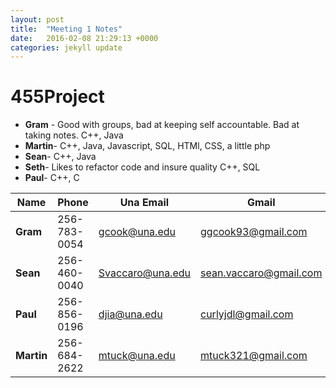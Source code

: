 ```yaml
---
layout: post
title:  "Meeting 1 Notes"
date:   2016-02-08 21:29:13 +0000
categories: jekyll update
---
```

# 455Project

* __Gram__ -  Good with groups, bad at keeping self accountable. Bad at taking notes.  C++, Java
* __Martin__-  C++, Java, Javascript, SQL, HTMl, CSS, a little php
* __Sean__- C++, Java
* __Seth__- Likes to refactor code and insure quality  C++, SQL 
* __Paul__- C++, C


| Name 	   | Phone		| Una Email 	 	| Gmail					|
|----------|--------------|-------------------|-----------------------|	
|__Gram__  | 256-783-0054	| gcook@una.edu 	| ggcook93@gmail.com 	|
|__Sean__  | 256-460-0040	| Svaccaro@una.edu  | sean.vaccaro@gmail.com|
|__Paul__  | 256-856-0196 | djia@una.edu 		| curlyjdl@gmail.com 	|
|__Martin__| 256-684-2622	| mtuck@una.edu 	| mtuck321@gmail.com 	|


